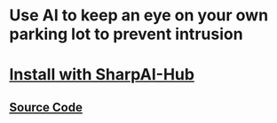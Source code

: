 # Use AI to keep an eye on your own parking lot to prevent intrusion

# [Install with SharpAI-Hub](https://github.com/SharpAI/DeepCamera#install-sharpai-on-jetson-nanoxavier-agxwindowslinuxmacos)

##  [Source Code](https://github.com/SharpAI/Smart-Park-with-YOLO-V3)

